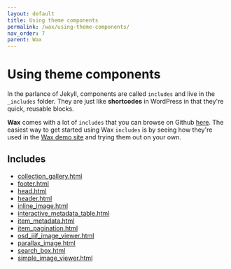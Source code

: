 ```yaml
---
layout: default
title: Using theme components
permalink: /wax/using-theme-components/
nav_order: 7
parent: Wax
---
```


# Using theme components

In the parlance of Jekyll, components are called `includes` and live in the `_includes` folder. They are just like __shortcodes__ in WordPress in that they're quick, reusable blocks.

__Wax__ comes with a lot of `includes` that you can browse on Github [here](https://github.com/minicomp/wax/tree/master/_includes). The easiest way to get started using Wax `includes` is by seeing how they're used in the [Wax demo site](https://github.com/minicomp/wax/) and trying them out on your own.

## Includes

- [collection_gallery.html](https://github.com/minicomp/wax/blob/master/_includes/collection_gallery.html)
- [footer.html](https://github.com/minicomp/wax/blob/master/_includes/footer.html)
- [head.html](https://github.com/minicomp/wax/blob/master/_includes/head.html)
- [header.html](https://github.com/minicomp/wax/blob/master/_includes/header.html)
- [inline_image.html](https://github.com/minicomp/wax/blob/master/_includes/inline_image.html)
- [interactive_metadata_table.html](https://github.com/minicomp/wax/blob/master/_includes/interactive_metadata_table.html)
- [item_metadata.html](https://github.com/minicomp/wax/blob/master/_includes/item_metadata.html)
- [item_pagination.html](https://github.com/minicomp/wax/blob/master/_includes/item_pagination.html)
- [osd_iiif_image_viewer.html](https://github.com/minicomp/wax/blob/master/_includes/osd_iiif_image_viewer.html)
- [parallax_image.html](https://github.com/minicomp/wax/blob/master/_includes/parallax_image.html)
- [search_box.html](https://github.com/minicomp/wax/blob/master/_includes/search_box.html)
- [simple_image_viewer.html](https://github.com/minicomp/wax/blob/master/_includes/simple_image_viewer.html)
